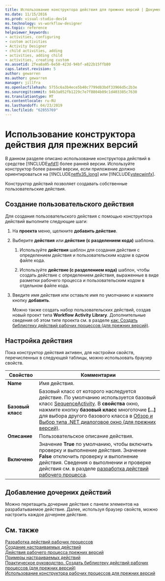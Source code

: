 ```yaml
---
title: Использование конструктора действия для прежних версий | Документация Майкрософт
ms.date: 11/15/2016
ms.prod: visual-studio-dev14
ms.technology: vs-workflow-designer
ms.topic: reference
helpviewer_keywords:
- activities, configuring
- custom activities
- Activity Designer
- child activities, adding
- activities, adding child
- activities, creating custom
ms.assetid: 2fea8a05-6e58-423d-94bf-a822b15ffb80
caps.latest.revision: 5
author: gewarren
ms.author: gewarren
manager: jillfra
ms.openlocfilehash: 5755c6a3b4ece5b40c7799d83bdf33966d5c2b3e
ms.sourcegitcommit: 94b3a052fb1229c7e7f8804b09c1d403385c7630
ms.translationtype: MT
ms.contentlocale: ru-RU
ms.lasthandoff: 04/23/2019
ms.locfileid: "62855769"
---
```

# <a name="using-the-legacy-activity-designer"></a>Использование конструктора действия для прежних версий
В данном разделе описано использование конструктора действий в средстве [!INCLUDE[wfd1](../includes/wfd1-md.md)] более ранней версии. Используйте конструктор более ранней версии, если приложение должно ориентироваться на [!INCLUDE[netfx35_long](../includes/netfx35-long-md.md)] или [!INCLUDE[vstecwinfx](../includes/vstecwinfx-md.md)].  
  
 Конструктор действий позволяет создавать собственные пользовательские действия.  
  
## <a name="creating-a-custom-activity"></a>Создание пользовательского действия  
 Для создания пользовательского действия с помощью конструктора действий выполните следующие шаги:  
  
1. На **проекта** меню, щелкните **добавить действие**.  
  
2. Выберите **действия** или **действие (с разделением кода)** шаблона.  
  
   1. Используйте **действия** шаблон для создания действия с определением действия и пользовательским кодом в одном файле кода.  
  
   2. Используйте **действие (с разделением кода)** шаблон, чтобы создать действие с определением действия, выраженные в виде разметки рабочего процесса и пользовательским кодом в отдельном файле кода.  
  
3. Введите имя действия или оставьте имя по умолчанию и нажмите кнопку **добавить**.  
  
   Можно также создать набор пользовательских действий, создав новый проект типа **Workflow Activity Library**. Дополнительные сведения об этом типе проекта см. в разделе [как: Создать библиотеку действий рабочих процессов (для прежних версий)](../workflow-designer/how-to-create-a-workflow-activity-library-legacy.md).  
  
## <a name="configuring-an-activity"></a>Настройка действия  
 Пока конструктор действия активен, для настройки свойств, перечисленных в следующей таблицы, можно использовать браузер свойств.  
  
|Свойство|Комментарии|  
|--------------|--------------|  
|**Name**|Имя действия.|  
|**Базовый класс**|Базовый класс от которого наследуется действие. По умолчанию используется базовый класс [SequenceActivity](http://go.microsoft.com/fwlink?LinkID=65020). В **свойства** окно, нажмите кнопку **базовый класс** многоточие **[...]**  для выбора другого базового класса в [Обзор и Выбор типа .NET диалоговое окно (для прежних версий)](../workflow-designer/browse-and-select-a-dotnet-type-dialog-box-legacy.md).|  
|**Описание**|Пользовательское описание действия.|  
|**Включено**|Значение **True** по умолчанию, чтобы включить проверку и выполнение действия. Значение **False** отключить проверку и выполнение действия. Сведения о выполнении и проверке действия см. в разделе [разработка действий рабочего процесса](http://go.microsoft.com/fwlink?LinkID=65024).|  
  
## <a name="adding-child-activities"></a>Добавление дочерних действий  
 Можно перетащить дочерние действия с панели элементов на разрабатываемое действие. Далее, используя браузер свойств, можно настроить каждое дочернее действие.  
  
## <a name="see-also"></a>См. также  
 [Разработка действий рабочих процессов](http://go.microsoft.com/fwlink?LinkID=65024)   
 [Создание настраиваемых действий](http://go.microsoft.com/fwlink?LinkID=65021)   
 [Действия рабочего процесса прежних версий](../workflow-designer/legacy-workflow-activities.md)   
 [Примеры настраиваемых действий](http://go.microsoft.com/fwlink?LinkID=65022)   
 [Практическое руководство. Создать библиотеку действий рабочих процессов (для прежних версий)](../workflow-designer/how-to-create-a-workflow-activity-library-legacy.md)   
 [Использование конструктора рабочих процессов для прежних версий](../workflow-designer/using-the-legacy-workflow-designer.md)